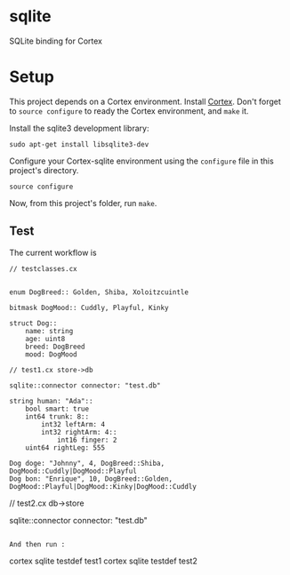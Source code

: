 # sqlite
SQLite binding for Cortex

# Setup

This project depends on a Cortex environment. Install [Cortex](https://github.com/cortexlang/cortex). Don't forget to `source configure` to ready the Cortex environment, and `make` it.


Install the sqlite3 development library:

```
sudo apt-get install libsqlite3-dev
```

Configure your Cortex-sqlite environment using the `configure` file in this project's directory.

```
source configure
```

Now, from this project's folder, run `make`.

## Test

The current workflow is

```
// testclasses.cx


enum DogBreed:: Golden, Shiba, Xoloitzcuintle

bitmask DogMood:: Cuddly, Playful, Kinky

struct Dog::
    name: string
    age: uint8
    breed: DogBreed
    mood: DogMood
```

```
// test1.cx store->db

sqlite::connector connector: "test.db"

string human: "Ada"::
    bool smart: true
    int64 trunk: 8::
        int32 leftArm: 4
        int32 rightArm: 4::
            int16 finger: 2
    uint64 rightLeg: 555

Dog doge: "Johnny", 4, DogBreed::Shiba, DogMood::Cuddly|DogMood::Playful
Dog bon: "Enrique", 10, DogBreed::Golden, DogMood::Playful|DogMood::Kinky|DogMood::Cuddly

```
// test2.cx db->store

sqlite::connector connector: "test.db"

```

And then run :

```
cortex sqlite testdef test1
cortex sqlite testdef test2
```
